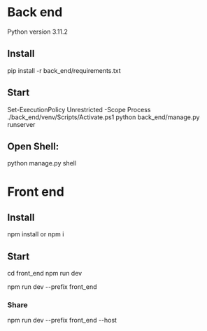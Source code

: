 # Back end

Python version 3.11.2

## Install

pip install -r back_end/requirements.txt

## Start

Set-ExecutionPolicy Unrestricted -Scope Process
.\/back_end/venv/Scripts/Activate.ps1
python back_end/manage.py runserver

## Open Shell:

python manage.py shell

# Front end

## Install

npm install or npm i

## Start

cd front_end
npm run dev

npm run dev --prefix front_end

### Share

npm run dev --prefix front_end --host
